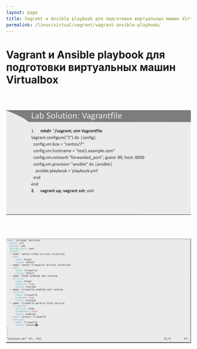 ```yaml
---
layout: page
title: Vagrant и Ansible playbook для подготовки виртуальных машин Virtualbox
permalink: /linux/virtual/vagrant/vagrant-ansible-playbook/
---
```


# Vagrant и Ansible playbook для подготовки виртуальных машин Virtualbox

<br/>
<br/>

![Vagrant и Ansible playbook](/img/linux/virtual/vagrant/ansible/pic1.png "Vagrant и Ansible playbook")

<br/>
<br/>

![Vagrant и Ansible playbook](/img/linux/virtual/vagrant/ansible/pic2.png "Vagrant и Ansible playbook")
